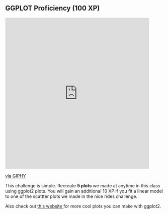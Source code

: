 ## GGPLOT Proficiency (100 XP) 

<iframe src="https://giphy.com/embed/3o6Ygfw40tlnPhX87m" width="457" height="480" frameBorder="0" class="giphy-embed" allowFullScreen></iframe><p><a href="https://giphy.com/gifs/wolfram-research-data-visualization-3o6Ygfw40tlnPhX87m">via GIPHY</a></p>

This challenge is simple. Recreate **5 plots** we made at anytime in this class using ggplot2 plots. You will gain an additional 10 XP if you fit a linear model to one of the scattter plots we made in the nice rides challenge. 

Also check out <a href="ttps://www.r-graph-gallery.com/ggplot2-package.html"> this website </a> for more cool plots you can make with ggplot2. 
